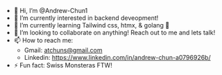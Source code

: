- 👋 Hi, I’m @Andrew-Chun1
- 👀 I’m currently interested in backend deveopment!
- 🌱 I’m currently learning Tailwind css, htmx, & golang 💪
- 💞️ I’m looking to collaborate on anything! Reach out to me and lets talk!
- 📫 How to reach me:
    - Gmail: atchuns@gmail.com
    - Linkedin: https://www.linkedin.com/in/andrew-chun-a0796926b/ 
- ⚡ Fun fact: Swiss Monsteras FTW!

<!---
Andrew-Chun1/Andrew-Chun1 is a ✨ special ✨ repository because its `README.md` (this file) appears on your GitHub profile.
You can click the Preview link to take a look at your changes.
--->
